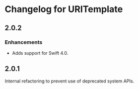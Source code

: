 # Changelog for URITemplate

## 2.0.2

### Enhancements

- Adds support for Swift 4.0.

## 2.0.1

Internal refactoring to prevent use of deprecated system APIs.
